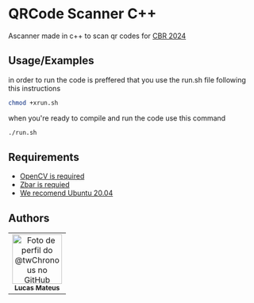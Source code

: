 
# QRCode Scanner C++

Ascanner made in c++ to scan qr codes for [CBR 2024](https://www.cbrobotica.org/)


## Usage/Examples

in order to run the  code is preffered that you use the run.sh file following this instructions

```bash
chmod +xrun.sh
```
when you're ready to compile and run the code use this command
```bash
./run.sh
```

## Requirements
 - [OpenCV is required](https://github.com/jayrambhia/Install-OpenCV/tree/master)
 - [Zbar is requied](https://github.com/mchehab/zbar)
 - [We recomend Ubuntu 20.04](https://releases.ubuntu.com/focal/)


## Authors

<table>
    <tr>
      <td align="center">
        <a href="https://github.com/twChronous">
          <img src="https://github.com/twChronous.png" width="100px;" alt="Foto de perfil do @twChronous no GitHub"/><br>
          <sub>
            <b>Lucas Mateus</b>
          </sub>
        </a>
      </td>
    </tr>
</table>

